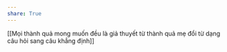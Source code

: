 ```yaml
---
share: True
---
```

[[Mọi thành quả mong muốn đều là giả thuyết từ thành quả mẹ đổi từ dạng câu hỏi sang câu khẳng định]]
